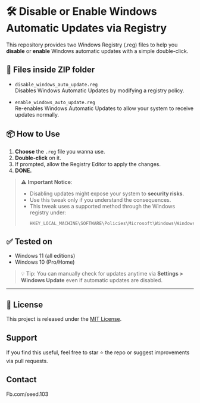 # 🛠️ Disable or Enable Windows Automatic Updates via Registry

This repository provides two Windows Registry (.reg) files to help you **disable** or **enable** Windows automatic updates with a simple double-click.

## 📁 Files inside ZIP folder

- `disable_windows_auto_update.reg`  
  Disables Windows Automatic Updates by modifying a registry policy.

- `enable_windows_auto_update.reg`  
  Re-enables Windows Automatic Updates to allow your system to receive updates normally.

## 📦 How to Use

1. **Choose** the `.reg` file you wanna use.
2. **Double-click** on it.
3. If prompted, allow the Registry Editor to apply the changes.
4. **DONE.**

> ⚠️ **Important Notice**:
> - Disabling updates might expose your system to **security risks**.
> - Use this tweak only if you understand the consequences.
> - This tweak uses a supported method through the Windows registry under:
>   ```
>   HKEY_LOCAL_MACHINE\SOFTWARE\Policies\Microsoft\Windows\WindowsUpdate\AU
>   ```

## ✅ Tested on

- Windows 11 (all editions)
- Windows 10 (Pro/Home)

> 💡 Tip: You can manually check for updates anytime via **Settings > Windows Update** even if automatic updates are disabled.

---

## 📜 License

This project is released under the [MIT License](LICENSE).

## Support

If you find this useful, feel free to star ⭐ the repo or suggest improvements via pull requests.

## Contact

Fb.com/seed.103
